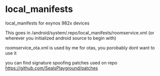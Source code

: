 local_manifests
===============

local_manifests for exynos 982x devices

This goes in /android/system/.repo/local_manifests/roomservice.xml
(or wherever you initialized android source to begin with)

roomservice_ota.xml is used by me for otas, you porobably dont want to use it

you can find signature spoofing patches used on repo https://github.com/SealsPlayground/patches
